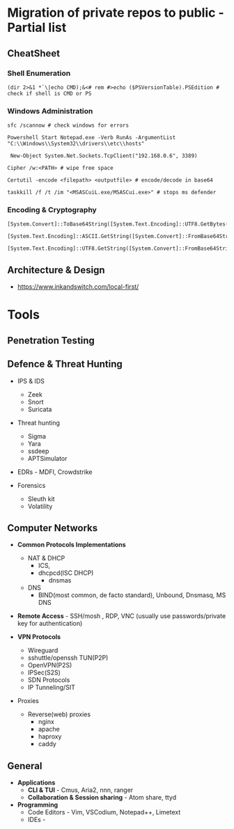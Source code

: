 # Migration of private repos to public - Partial list

## CheatSheet
### Shell Enumeration
```
(dir 2>&1 *`\|echo CMD);&<# rem #>echo ($PSVersionTable).PSEdition # check if shell is CMD or PS
```


### Windows Administration
```
sfc /scannow # check windows for errors
```
```
Powershell Start Notepad.exe -Verb RunAs -ArgumentList "C:\\Windows\\System32\\drivers\\etc\\hosts"
```
```
 New-Object System.Net.Sockets.TcpClient("192.168.0.6", 3389)
```
```
Cipher /w:<PATH> # wipe free space
```
```
Certutil -encode <filepath> <outputfile> # encode/decode in base64
```
```
taskkill /f /t /im "<MSASCuiL.exe/MSASCui.exe>" # stops ms defender
```

### Encoding & Cryptography

```
[System.Convert]::ToBase64String([System.Text.Encoding]::UTF8.GetBytes("H")) 
```
```
[System.Text.Encoding]::ASCII.GetString([System.Convert]::FromBase64String(SA=='))
```
```
[System.Text.Encoding]::UTF8.GetString([System.Convert]::FromBase64String(SA=='))
```

## Architecture & Design
- https://www.inkandswitch.com/local-first/

# Tools
## Penetration Testing

## Defence & Threat Hunting

- IPS & IDS
	- Zeek
	- Snort
	- Suricata

- Threat hunting
 	- Sigma
  	- Yara
	- ssdeep
	- APTSimulator

- EDRs - MDFI, Crowdstrike

- Forensics
	- Sleuth kit 
	- Volatility


## Computer Networks
- **Common Protocols Implementations**
	- NAT & DHCP
		- ICS,
  		- dhcpcd(ISC DHCP)
    		- dnsmas
 	- DNS
  		- BIND(most common, de facto standard), Unbound, Dnsmasq, MS DNS

- **Remote Access** - SSH/mosh , RDP, VNC (usually use passwords/private key for authentication) 

- **VPN Protocols**
	- Wireguard
	- sshuttle/openssh TUN(P2P)
	- OpenVPN(P2S)
	- IPSec(S2S)
	- SDN Protocols
	- IP Tunneling/SIT 

- Proxies
	 - Reverse(web) proxies 
		 - nginx  
		 - apache
		 - haproxy
		 - caddy
## General
- **Applications**
	- **CLI & TUI** - Cmus, Aria2, nnn, ranger
	- **Collaboration & Session sharing** - Atom share, ttyd
- **Programming**
	- Code Editors - Vim, VSCodium, Notepad++, Limetext  
	- IDEs -
